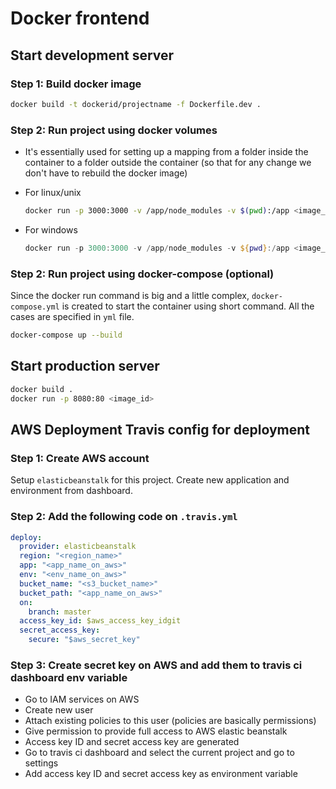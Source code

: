# Docker frontend

## Start development server

### Step 1: Build docker image

```bash
docker build -t dockerid/projectname -f Dockerfile.dev .
```

### Step 2: Run project using docker volumes

- It's essentially used for setting up a mapping from a folder inside the container to a folder outside the container (so that for any change we don't have to rebuild the docker image)

- For linux/unix

  ```bash
  docker run -p 3000:3000 -v /app/node_modules -v $(pwd):/app <image_id/image_name>
  ```

- For windows

  ```powershell
  docker run -p 3000:3000 -v /app/node_modules -v ${pwd}:/app <image_id/image_name>
  ```

### Step 2: Run project using docker-compose (optional)
Since the docker run command is big and a little complex, `docker-compose.yml` is created to start the container using short command. All the cases are specified in `yml` file.

```bash
docker-compose up --build
```

## Start production server
```bash
docker build .
docker run -p 8080:80 <image_id>
```


## AWS Deployment Travis config for deployment

### Step 1: Create AWS account 
Setup `elasticbeanstalk` for this project. Create new application and environment from dashboard.

### Step 2: Add the following code on `.travis.yml`

```yml
deploy:
  provider: elasticbeanstalk
  region: "<region_name>"
  app: "<app_name_on_aws>"
  env: "<env_name_on_aws>"
  bucket_name: "<s3_bucket_name>"
  bucket_path: "<app_name_on_aws>"
  on:
    branch: master
  access_key_id: $aws_access_key_idgit 
  secret_access_key: 
    secure: "$aws_secret_key"

```

### Step 3: Create secret key on AWS and add them to travis ci dashboard env variable
- Go to IAM services on AWS
- Create new user 
- Attach existing policies to this user (policies are basically permissions)
- Give permission to provide full access to AWS elastic beanstalk
- Access key ID and secret access key are generated
- Go to travis ci dashboard and select the current project and go to settings
- Add access key ID and secret access key as environment variable

